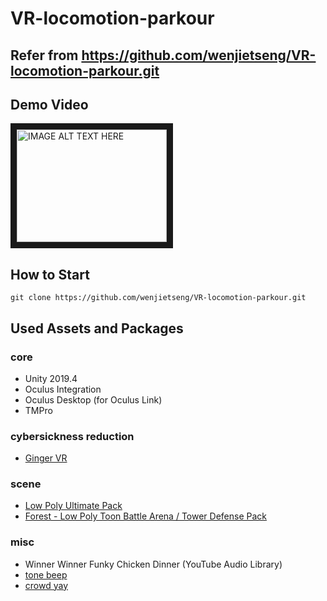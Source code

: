 # VR-locomotion-parkour
## Refer from https://github.com/wenjietseng/VR-locomotion-parkour.git
## Demo Video
<a href="https://www.youtube.com/watch?v=wKmwVckSEc8
" target="_blank"><img src="http://img.youtube.com/vi/wKmwVckSEc8/0.jpg" 
alt="IMAGE ALT TEXT HERE" width="240" height="180" border="10" /></a>

## How to Start
```
git clone https://github.com/wenjietseng/VR-locomotion-parkour.git
```

## Used Assets and Packages
### core
- Unity 2019.4
- Oculus Integration
- Oculus Desktop (for Oculus Link)
- TMPro
### cybersickness reduction
- [Ginger VR](https://github.com/angsamuel/GingerVR)
### scene
- [Low Poly Ultimate Pack](https://assetstore.unity.com/packages/3d/props/low-poly-ultimate-pack-54733)
- [Forest - Low Poly Toon Battle Arena / Tower Defense Pack](https://assetstore.unity.com/packages/3d/environments/forest-low-poly-toon-battle-arena-tower-defense-pack-100080)
### misc
- Winner Winner Funky Chicken Dinner (YouTube Audio Library)
- [tone beep](https://freesound.org/people/pan14/sounds/263133/)
- [crowd yay](https://freesound.org/people/mlteenie/sounds/169233/)

